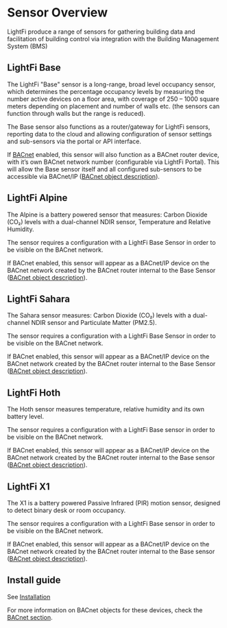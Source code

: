 # Sensor Overview

LightFi produce a range of sensors for gathering building data and facilitation of building control via integration with the Building Management System (BMS)

## LightFi Base

The LightFi "Base" sensor is a long-range, broad level occupancy sensor, which determines the percentage occupancy levels by measuring the number active devices on a floor area, with coverage of 250 – 1000 square meters depending on placement and number of walls etc. (the sensors can function through walls but the range is reduced).

The Base sensor also functions as a router/gateway for LightFi sensors, reporting data to the cloud and allowing configuration of sensor settings and sub-sensors via the portal or API interface.

If [BACnet](BACnet.md) enabled, this sensor will also function as a BACnet router device, with it’s own BACnet network number (configurable via LightFi Portal). This will allow the Base sensor itself and all configured sub-sensors to be accessible via BACnet/IP ([BACnet object description](BACnet.md/#lightfi-base)).

## LightFi Alpine

The Alpine is a battery powered sensor that measures: Carbon Dioxide (CO₂) levels with a dual-channel NDIR sensor, Temperature and Relative Humidity.

The sensor requires a configuration with a LightFi Base Sensor in order to be visible on the BACnet network.

If BACnet enabled, this sensor will appear as a BACnet/IP device on the BACnet network created by the BACnet router internal to the Base Sensor ([BACnet object description](BACnet.md/#lightfi-alpine)).

## LightFi Sahara

The Sahara sensor measures: Carbon Dioxide (CO₂) levels with a dual-channel NDIR sensor and Particulate Matter (PM2.5).

The sensor requires a configuration with a LightFi Base Sensor in order to be visible on the BACnet network.

If BACnet enabled, this sensor will appear as a BACnet/IP device on the BACnet network created by the BACnet router internal to the Base Sensor ([BACnet object description](BACnet.md/#lightfi-sahara)).

## LightFi Hoth

The Hoth sensor measures temperature, relative humidity and its own battery level.

The sensor requires a configuration with a LightFi Base sensor in order to be visible on the BACnet network.

If BACnet enabled, this sensor will appear as a BACnet/IP device on the BACnet network created by the BACnet router internal to the Base sensor ([BACnet object description](BACnet.md/#lightfi-hoth)).

## LightFi X1

The X1 is a battery powered Passive Infrared (PIR) motion sensor, designed to detect binary desk or room occupancy. 

The sensor requires a configuration with a LightFi Base sensor in order to be visible on the BACnet network.

If BACnet enabled, this sensor will appear as a BACnet/IP device on the BACnet network created by the BACnet router internal to the Base sensor ([BACnet object description](BACnet.md/#lightfi-x1)).


## Install guide

See [Installation](./01_install.md)

For more information on BACnet objects for these devices, check the [BACnet section](./BACnet.md).
